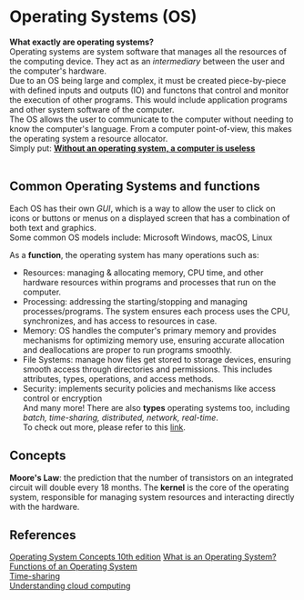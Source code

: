 # Operating Systems (OS)

**What exactly are operating systems?**
<br>
Operating systems are system software that manages all the resources of the computing device. They act as an *intermediary* between the user and the computer's hardware. <br>
Due to an OS being large and complex, it must be created piece-by-piece with defined inputs and outputs (IO) and functons that control and monitor the execution of other programs. This would include application programs and other system software of the computer. <br>
The OS allows the user to communicate to the computer without needing to know the computer's language. From a computer point-of-view, this makes the operating system a resource allocator.<br> Simply put:
[**Without an operating system, a computer is useless**](https://edu.gcfglobal.org/en/computerbasics/understanding-operating-systems/1/) <br><br>

## Common Operating Systems and functions
Each OS has their own *GUI*, which is a way to allow the user to click on icons or buttons or menus on a displayed screen that has a combination of both text and graphics. <br>
Some common OS models include: Microsoft Windows, macOS, Linux

As a **function**, the operating system has many operations such as:
- Resources: managing & allocating memory, CPU time, and other hardware resources within programs and processes that run on the computer.
- Processing: addressing the starting/stopping and managing processes/programs. The system ensures each process uses the CPU, synchronizes, and has access to resources in case.
- Memory: OS handles the computer's primary memory and provides mechanisms for optimizing memory use, ensuring accurate allocation and deallocations are proper to run programs smoothly.
- File Systems: manage how files get stored to storage devices, ensuring smooth access through directories and permissions. This includes attributes, types, operations, and access methods.
- Security: implements security policies and mechanisms like access control or encryption <br>
And many more! There are also **types** operating systems too, including *batch, time-sharing, distributed, network, real-time*. <br>
To check out more, please refer to this [link](https://www.geeksforgeeks.org/types-of-operating-systems/). <br>

## Concepts

**Moore's Law**: the prediction that the number of transistors on an integrated circuit will double every 18 months.
The **kernel** is the core of the operating system, responsible for managing system resources and interacting directly with the hardware.









## References

[Operating System Concepts 10th edition](https://os.ecci.ucr.ac.cr/slides/Abraham-Silberschatz-Operating-System-Concepts-10th-2018.pdf)
[What is an Operating System?](https://www.geeksforgeeks.org/what-is-an-operating-system/) <br>
[Functions of an Operating System](https://www.geeksforgeeks.org/functions-of-operating-system/) <br>
[Time-sharing](https://www.ibm.com/history/time-sharing) <br>
[Understanding cloud computing](https://www.redhat.com/en/topics/cloud-computing) <br>
